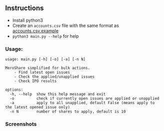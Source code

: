 ## Instructions

- Install python3
- Create an `accounts.csv` file with the same format as [accounts.csv.example](accounts.csv.example) 
- `python3 main.py --help` for help

### Usage:

```shell
usage: main.py [-h] [-o] [-a] [-n N]

MeroShare simplified for bulk actions.
    - Find latest open issues
    - Check the applied/unapplied issues
    - Check IPO results

options:
  -h, --help  show this help message and exit
  -o          check if currently open issues are applied or unapplied
  -a          apply to all unapplied, default False (means apply to the latest opened issue only)
  -n N        number of shares to apply, default is 10
```

### Screenshots
